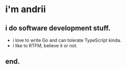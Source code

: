 # i'm andrii
## i do software development stuff.
- i love to write Go and can tolerate TypeScript kinda.
- i like to RTFM, believe it or not.
## end.
